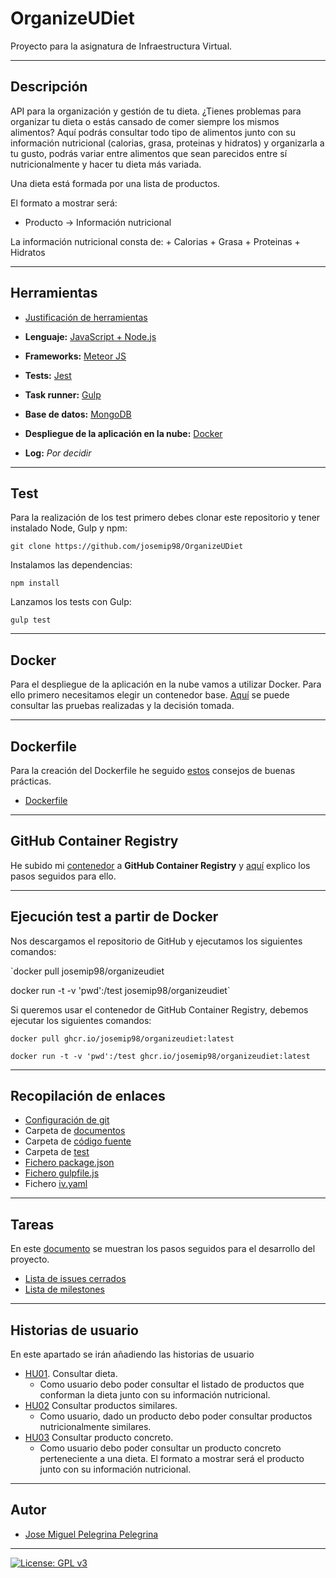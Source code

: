 # OrganizeUDiet
Proyecto para la asignatura de Infraestructura Virtual.

***

## Descripción
API para la organización y gestión de tu dieta. ¿Tienes problemas para organizar tu dieta o estás cansado de comer siempre los mismos alimentos? 
Aquí podrás consultar todo tipo de alimentos junto con su información nutricional (calorias, grasa, proteinas y hidratos) y organizarla a tu gusto, podrás variar entre alimentos que sean parecidos entre sí nutricionalmente y hacer tu dieta más variada. 

Una dieta está formada por una lista de productos.

El formato a mostrar será:

+ Producto -> Información nutricional

La información nutricional consta de: 
	+ Calorias
	+ Grasa
	+ Proteinas
	+ Hidratos	
	
***

## Herramientas

 + [Justificación de herramientas](https://github.com/josemip98/OrganizeUDiet/blob/master/docs/herramientas.md)
 
 + **Lenguaje:** [JavaScript + Node.js](https://github.com/josemip98/OrganizeUDiet/blob/master/docs/herramientas.md#lenguaje-de-programacion)
 + **Frameworks:** [Meteor JS](https://github.com/josemip98/OrganizeUDiet/blob/master/docs/herramientas.md#frameworks)
 + **Tests:** [Jest](https://github.com/josemip98/OrganizeUDiet/blob/master/docs/herramientas.md#tests)
 + **Task runner:** [Gulp](https://github.com/josemip98/OrganizeUDiet/blob/master/docs/herramientas.md#herramienta-de-construcci%C3%B3n)
 + **Base de datos:** [MongoDB](https://github.com/josemip98/OrganizeUDiet/blob/master/docs/herramientas.md#lenguaje-de-programacion)
 + **Despliegue de la aplicación en la nube:** [Docker](https://github.com/josemip98/OrganizeUDiet/blob/master/docs/eleccionContenedor.md)
 + **Log:** *Por decidir*

***

## Test

Para la realización de los test primero debes clonar este repositorio y tener instalado Node, Gulp y npm:

`git clone https://github.com/josemip98/OrganizeUDiet`

Instalamos las dependencias:

`npm install`

Lanzamos los tests con Gulp:

`gulp test`

***

## Docker

Para el despliegue de la aplicación en la nube vamos a utilizar Docker. Para ello primero necesitamos elegir un contenedor base. [Aquí](https://github.com/josemip98/OrganizeUDiet/blob/master/docs/eleccionContenedor.md) se puede consultar las pruebas realizadas y la decisión tomada.

***

## Dockerfile

Para la creación del Dockerfile he seguido [estos](https://www.campusmvp.es/recursos/post/mejores-practicas-para-crear-dockerfiles-excelentes.aspx) consejos de buenas prácticas.

+ [Dockerfile](https://github.com/josemip98/OrganizeUDiet/blob/master/Dockerfile)

***

## GitHub Container Registry

He subido mi [contenedor](https://github.com/users/josemip98/packages/container/package/organizeudiet) a **GitHub Container Registry** y [aquí](https://github.com/josemip98/OrganizeUDiet/blob/master/docs/github-container.md) explico los pasos seguidos para ello.

***

## Ejecución test a partir de Docker

Nos descargamos el repositorio de GitHub y ejecutamos los siguientes comandos:

`docker pull josemip98/organizeudiet

docker run -t -v 'pwd':/test josemip98/organizeudiet`

Si queremos usar el contenedor de GitHub Container Registry, debemos ejecutar los siguientes comandos:

`docker pull ghcr.io/josemip98/organizeudiet:latest`

`docker run -t -v 'pwd':/test ghcr.io/josemip98/organizeudiet:latest`

***

## Recopilación de enlaces

+ [Configuración de git](https://github.com/josemip98/OrganizeUDiet/blob/master/docs/git_config.md)
+ Carpeta de [documentos](https://github.com/josemip98/OrganizeUDiet/tree/master/docs)
+ Carpeta de [código fuente](https://github.com/josemip98/OrganizeUDiet/tree/master/src)
+ Carpeta de [test](https://github.com/josemip98/OrganizeUDiet/tree/master/tests)
+ [Fichero package.json](https://github.com/josemip98/OrganizeUDiet/blob/master/package.json)
+ [Fichero gulpfile.js](https://github.com/josemip98/OrganizeUDiet/blob/master/gulpfile.js)
+ Fichero [iv.yaml](https://github.com/josemip98/OrganizeUDiet/blob/master/iv.yaml)

***

## Tareas
En este [documento](https://github.com/josemip98/OrganizeUDiet/tree/master/docs/pasos.md) se muestran los pasos seguidos para el desarrollo del proyecto.

+ [Lista de issues cerrados](https://github.com/josemip98/OrganizeUDiet/issues?q=is%3Aissue+is%3Aclosed)
+ [Lista de milestones](https://github.com/josemip98/OrganizeUDiet/milestones)

***

## Historias de usuario
En este apartado se irán añadiendo las historias de usuario

+ [HU01](https://github.com/josemip98/OrganizeUDiet/issues/9). Consultar dieta.
	+ Como usuario debo poder consultar el listado de productos que conforman la dieta junto con su información nutricional.
+ [HU02](https://github.com/josemip98/OrganizeUDiet/issues/15) Consultar productos similares.
	+ Como usuario, dado un producto debo poder consultar productos nutricionalmente similares.
+ [HU03](https://github.com/josemip98/OrganizeUDiet/issues/20) Consultar producto concreto.
	+ Como usuario debo poder consultar un producto concreto perteneciente a una dieta. El formato a mostrar será el producto junto con su información nutricional.
	
***

## Autor
+ [Jose Miguel Pelegrina Pelegrina](https://github.com/josemip98)

***

[![License: GPL v3](https://img.shields.io/badge/License-GPLv3-blue.svg)](https://www.gnu.org/licenses/gpl-3.0)
